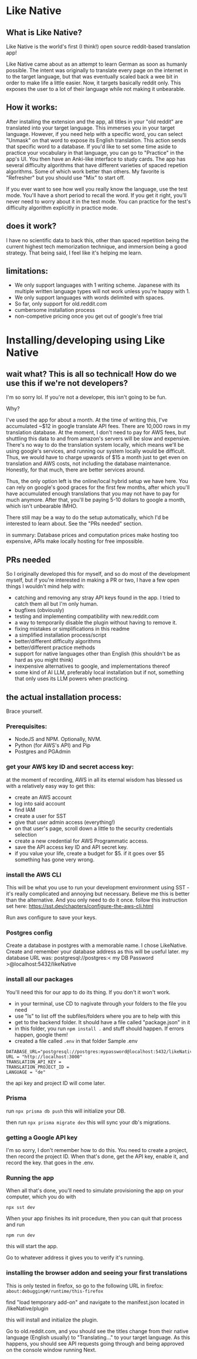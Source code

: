 # Like Native

## What is Like Native?

Like Native is the world's first (I think!) open source reddit-based translation app! 

Like Native came about as an attempt to learn German as soon as humanly possible. The intent was originally to translate every page on the internet in to the target language, but that was eventually scaled back a wee bit in order to make life a little easier. Now, it targets basically reddit only. This exposes the user to a lot of their language while not making it unbearable. 

## How it works:

After installing the extension and the app, all titles in your "old reddit" are translated into your target language. This immerses you in your target language. However, if you need help with a specific word, you can select "Unmask" on that word to expose its English translation. This action sends that specific word to a database. If you'd like to set some time aside to practice your vocabulary in that language, you can go to "Practice" in the app's UI. You then have an Anki-like interface to study cards. The app has several difficulty algorithms that have different varieties of spaced repetion algorithms. Some of which work better than others. My favorite is "Refresher" but you should use "Mix" to start off. 

If you ever want to see how well you really know the language, use the test mode. You'll have a short period to recall the word. If you get it right, you'll never need to worry about it in the test mode. You can practice for the test's difficulty algorithm explicitly in practice mode. 

## does it work?
I have no scientific data to back this, other than spaced repetition being the current highest tech memorization technique, and immersion being a good strategy. That being said, I feel like it's helping me learn.

## limitations:
- We only support languages with 1 writing scheme. Japanese with its multiple written language types will not work unless you're happy with 1.
- We only support languages with words delimited with spaces.
- So far, only support for old.reddit.com
- cumbersome installation process
- non-competive pricing once you get out of google's free trial

# Installing/developing using Like Native

## wait what? This is all so technical! How do we use this if we're not developers?

I'm so sorry lol. If you're not a developer, this isn't going to be fun. 

Why? 

I've used the app for about a month. At the time of writing this, I've accumulated ~$12 in google translate API fees. There are 10,000 rows in my translation database.
At the moment, I don't need to pay for AWS fees, but shuttling this data to and from amazon's servers will be slow and expensive. There's no way to do the translation system locally, which means we'll be using google's services, and running our system locally would be difficult. Thus, we would have to charge upwards of $15 a month just to get even on translation and AWS costs, not including the database maintenance. Honestly, for that much, there are better services around.

Thus, the only option left is the online/local hybrid setup we have here. You can rely on google's good graces for the first few months, after which you'll have accumulated enough translations that you may not have to pay for much anymore. After that, you'll be paying 5-10 dollars to google a month, which isn't unbearable IMHO. 

There still may be a way to do the setup automatically, which I'd be interested to learn about. See the "PRs needed" section. 

in summary: Database prices and computation prices make hosting too expensive, APIs make locally hosting for free impossible. 

## PRs needed

So I originally developed this for myself, and so do most of the development myself, but if you're interested in making a PR or two, I have a few open things I wouldn't mind help with:

- catching and removing any stray API keys found in the app. I tried to catch them all but I'm only human.
- bugfixes (obviously)
- testing and implementing compatibility with new.reddit.com
- a way to temporarily disable the plugin without having to remove it.
- fixing mistakes or simplifications in this readme
- a simplified installation process/script
- better/different difficulty algorithms
- better/different practice methods
- support for native languages other than English (this shouldn't be as hard as you might think)
- inexpensive alternatives to google, and implementations thereof
- some kind of AI LLM, preferably local installation but if not, something that only uses its LLM powers when practicing.

## the actual installation process:
Brace yourself. 

### Prerequisites: 
- NodeJS and NPM. Optionally, NVM.
- Python (for AWS's API) and Pip
- Postgres and PGAdmin

### get your AWS key ID and secret access key:
at the moment of recording, AWS in all its eternal wisdom has blessed us with a relatively easy way to get this:
- create an AWS account
- log into said account
- find IAM
- create a user for SST
- give that user admin access (everything!)
- on that user's page, scroll down a little to the security credentials selection
- create a new credential for AWS Programmatic access.
- save the API access key ID and API secret key.
- if you value your life, create a budget for $5. if it goes over $5 something has gone very wrong. 

### install the AWS CLI
This will be what you use to run your development environment using SST - it's really complicated and annoying but necessary. Believe me this is better than the alternative. And you only need to do it once.
follow this instruction set here: https://sst.dev/chapters/configure-the-aws-cli.html

Run aws configure to save your keys.

### Postgres config
Create a database in postgres with a memorable name. I chose LikeNative. Create and remember your database address as this will be useful later.
my database URL was: postgresql://postgres:< my DB Password >@localhost:5432/likeNative

### install all our packages
You'll need this for our app to do its thing. If you don't it won't work.
- in your terminal, use CD to nagivate through your folders to the file you need
- use "ls" to list off the subfiles/folders where you are to help with this
- get to the backend folder. It should have a file called "package.json" in it
- in this folder, you run ``npm install .`` and stuff should happen. If errors happen, google them!
- created a file called ``.env`` in that folder
Sample .env
```
DATABASE_URL="postgresql://postgres:mypassword@localhost:5432/likeNative"
URL = "http://localhost:3000"
TRANSLATION_API_KEY = 
TRANSLATION_PROJECT_ID = 
LANGUAGE = "de"
```
the api key and project ID will come later. 

### Prisma
run ``npx prisma db push``
this will initialize your DB. 

then run ``npx prisma migrate dev``
this will sync your db's migrations. 

### getting a Google API key
I'm so sorry, I don't remember how to do this. You need to create a project, then record the project ID. When that's done, get the API key, enable it, and record the key.
that goes in the .env.

### Running the app
When all that's done, you'll need to simulate provisioning the app on your computer, which you do with

``npx sst dev``

When your app finishes its init procedure, then you can quit that process and run

``npm run dev``

this will start the app. 

Go to whatever address it gives you to verify it's running.

### installing the browser addon and seeing your first translations

This is only tested in firefox, so go to the following URL in firefox: ``about:debugging#/runtime/this-firefox``

find "load temporary add-on" and navigate to the manifest.json located in /likeNative/plugin

this will install and initialize the plugin.

Go to old.reddit.com, and you should see the titles change from their native language (English usually) to "Translating..." to your target language. As this happens, you should see API requests going through and being approved on the console window running Next.